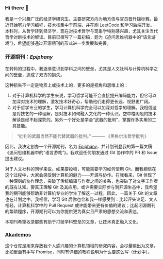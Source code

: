 ### Hi there 👋

我是一个兴趣广泛的经济学研究生，主要研究方向为地方债与官员晋升锦标赛。最近开始努力学习编程，技术栈集中于前端，并在刷 LeetCode 和学习后端开发。本科时，从哲学转到经济学，现在对技术哲学与现象学特别感兴趣，尤其关注当代哲学对新技术的解读。目前已撰写了一篇初稿，题为《追问思维机器中的“语言游戏”》，希望能够通过开源期刊的形式进一步发展和完善。

### 开源期刊：*Epiphany*

在转码的过程中，我逐渐意识到学科之间的壁垒，尤其是人文社科与计算机科学之间的壁垒，造成了双方的损失。

这种损失不一定是物质上或技术上的，更多的是视角和思维上的：
1. 对于计算机科学的学生来说，学习哲学可能不会直接提升编码能力，但它可以加深对技术的理解，激发技术好奇心，帮助他们走得更长远、视野更广阔。
2. 对于哲学专业的学生，学习计算机科学完全可以加深对哲学的理解。我相信这是对技艺的一种理解，是对技术如何融入文化的一种认识。空中楼阁般的技术解读是经不起深究的。另外一个好处是学会“武器的批判”，掌握许多实用的工具技能。

> “批判的武器当然不能代替武器的批判。” ——— 《黑格尔法哲学批判》

因此，我决定创办一个开源期刊，名为 [Epiphany](https://github.com/Amateur0x1/epiphany)，并计划刊登我的第一篇文稿《追问思维机器中的“语言游戏”》。我欢迎任何朋友通过 Git 协作中的 PR 和 Issue 提出建议。

对于人文社科的同学来说，如果要投稿，可能需要学习如何使用 Git，而我相信在这个过程中，大家会感受到计算机的魅力——开源与协作。在我看来，Git 体现了一种深刻的协作理念，突破了传统编辑与作者之间的关系，也突破了对文字工作者的既有认知。要真正理解 Git 及其应用，或许需要实际参与到开源生态中，我希望我的期刊能够帮助非计算机专业的学生了解这一过程。因此，一篇关于 Git 的文章也在计划之中。我相信，学习 Git 后你也会和我一样感受到：比起评头论足、文人相轻，计算机科学中的 Pull Request 或许能带来更有价值的建议；比起闭源期刊的繁琐程序，开源期刊可以为你提供更为真实且严肃的思想交流和表达。

本期刊希望收录那些有助于打破学科壁垒的文章，让技术真正融入文化。

### [Akademos](https://github.com/Amateur0x1/Akademos)
这个仓库是用来存放我个人感兴趣的计算机领域的研究内容，会尽量输出为文章。比如里面有手写 Promise，同时有详细的教程说明为什么要这么写（计划中）。
